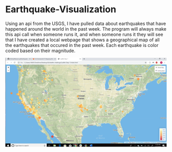 # Earthquake-Visualization
Using an api from the USGS, I have pulled data about earthquakes that have happened around the world in the past week. The program will always make this api call when someone runs it, and when someone runs it they will see that I have created a local webpage that shows a geographical map of all the earthquakes that occured in the past week. Each earthquake is color coded based on their magnitude.


![Alt Text](Images/earthquake_map.png)
